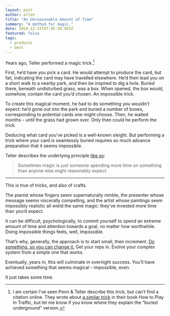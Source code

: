 ```yaml
---
layout: post
author: allen
title: "An Unreasonable Amount of Time"
summary: "A method for magic."
date: 2024-12-31T07:45:30.955Z
featured: false
tags:
  - products
  - best
---
```


Years ago, Teller performed a magic trick.[^1]

First, he’d have you pick a card. He would attempt to produce the card, but fail, indicating the card may have travelled elsewhere. He’d then lead you on a short walk to a nearby park, and then be inspired to dig a hole. Buried there, beneath undisturbed grass, was a box. When opened, the box would, somehow, contain the card you’d chosen. An impossible trick.

To create this magical moment, he had to do something you wouldn’t expect: he’d gone out into the park and buried a number of boxes, corresponding to potential cards one might choose. Then, he waited months – until the grass had grown over. Only then could he perform the trick.

Deducing what card you’ve picked is a well-known sleight. But performing a trick where your card is seamlessly buried requires so much advance preparation that it seems impossible.

Teller describes the underlying principle [like so](https://www.goodreads.com/quotes/6641527-sometimes-magic-is-just-someone-spending-more-time-on-something):

> Sometimes magic is just someone spending more time on something than anyone else might reasonably expect.

---

This is true of tricks, and also of crafts.

The pianist whose fingers seem supernaturally nimble, the presenter whose message seems viscerally compelling, and the artist whose paintings seem impossibly realistic all wield the same magic: they’ve invested more time than you’d expect.

It can be difficult, psychologically, to commit yourself to spend an extreme amount of time and attention towards a goal, no matter how worthwhile. Doing impossible things feels, well, impossible.

That’s why, generally, the approach is to start small, then increment. [Do something, so you can change it.](https://allenpike.com/2023/do-something-so-we-can-change-it) Get your reps in. Evolve your complex system from a simple one that works.

Eventually, years in, this will culminate in overnight success. You’ll have achieved something that seems magical – impossible, even.

It just takes some time.

[^1]: I am certain I’ve seen Penn & Teller describe this trick, but can’t find a citation online. They wrote about [a similar trick](https://www.sroystevenson.com/the-end-of-penn-teller) in their book How to Play In Traffic, but let me know if you know where they explain the “buried underground” version.
